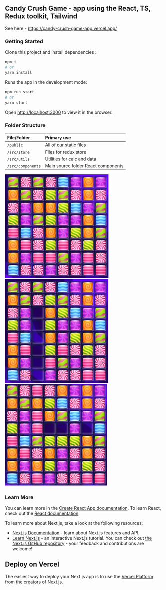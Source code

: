 ## Candy Crush Game - app using the React, TS, Redux toolkit, Tailwind

See here - https://candy-crush-game-app.vercel.app/

### Getting Started

Clone this project and install dependencies :

```bash
npm i
# or
yarn install
```

Runs the app in the development mode:

```bash
npm run start
# or
yarn start
```

Open [http://localhost:3000](http://localhost:3000) to view it in the browser.

### Folder Structure
 

| File/Folder  	   									| Primary use    																								|
| :-------------------------------- | :------------------------------------------------------------ |
| `/public`          			 					| All of our static files																				|
| `/src/store`			         				| Files for redux store 																				|
| `/src/utils`			         				| Utilities for calc and data						 												|
| `/src/components`       					| Main source folder React components    												|


![Screenshot 1](/public/shots/shot1.jpg)
![Screenshot 2](/public/shots/shot2.jpg)
![Screenshot 3](/public/shots/shot3.jpg)


### Learn More

You can learn more in the [Create React App documentation](https://facebook.github.io/create-react-app/docs/getting-started).
To learn React, check out the [React documentation](https://reactjs.org/).

To learn more about Next.js, take a look at the following resources:
- [Next.js Documentation](https://nextjs.org/docs) - learn about Next.js features and API.
- [Learn Next.js](https://nextjs.org/learn) - an interactive Next.js tutorial.
You can check out [the Next.js GitHub repository](https://github.com/vercel/next.js/) - your feedback and contributions are welcome!

## Deploy on Vercel

The easiest way to deploy your Next.js app is to use the [Vercel Platform](https://vercel.com/new?utm_medium=default-template&filter=next.js&utm_source=create-next-app&utm_campaign=create-next-app-readme) from the creators of Next.js.
